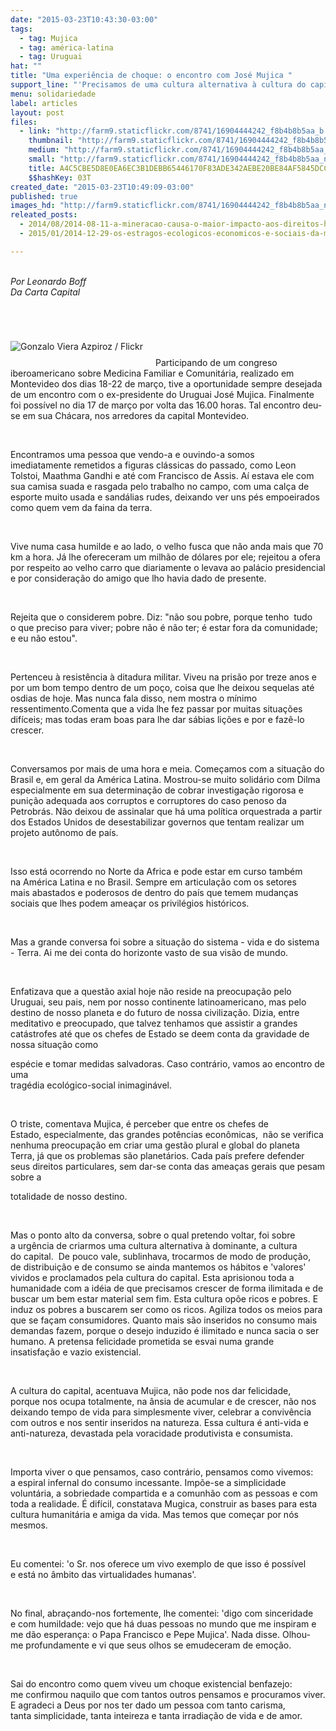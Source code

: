 ```yaml
---
date: "2015-03-23T10:43:30-03:00"
tags:
  - tag: Mujica
  - tag: américa-latina
  - tag: Uruguai
hat: ""
title: "Uma experiência de choque: o encontro com José Mujica "
support_line: "'Precisamos de uma cultura alternativa à cultura do capital. Ela não pode nos dar felicidade, pois, na ânsia de acumular, não nos sobra tempo para viver.'"
menu: solidariedade
label: articles
layout: post
files:
  - link: "http://farm9.staticflickr.com/8741/16904444242_f8b4b8b5aa_b.jpg"
    thumbnail: "http://farm9.staticflickr.com/8741/16904444242_f8b4b8b5aa_t.jpg"
    medium: "http://farm9.staticflickr.com/8741/16904444242_f8b4b8b5aa_z.jpg"
    small: "http://farm9.staticflickr.com/8741/16904444242_f8b4b8b5aa_n.jpg"
    title: A4C5CBE5D8E0EA6EC3B1DEBB65446170F83ADE342AEBE20BE84AF5845DCC4DCB.png
    $$hashKey: 03T
created_date: "2015-03-23T10:49:09-03:00"
published: true
images_hd: "http://farm9.staticflickr.com/8741/16904444242_f8b4b8b5aa_n.jpg"
releated_posts:
  - 2014/08/2014-08-11-a-mineracao-causa-o-maior-impacto-aos-direitos-humanos-afirma-militante-mexicano.md
  - 2015/01/2014-12-29-os-estragos-ecologicos-economicos-e-sociais-da-mineracao-na-america-latina.md

---
```

<div class="tamanho_2" style="float: left; width: 668px;">&nbsp;</div>

<div class="tamanho_2" style="float: left; width: 668px;"><em>Por Leonardo Boff </em></div>

<div class="tamanho_2" style="float: left; width: 668px;"><em>Da Carta Capital</em></div>

<div class="tamanho_2" style="float: left; width: 668px;">&nbsp;</div>

<div class="tamanho_2" style="float: left; width: 668px;">&nbsp;</div>

<div>&nbsp;</div>

<p><img alt="Gonzalo Viera Azpiroz / Flickr" src="http://cartamaior.com.br/arquivosCartaMaior/FOTO/153/A4C5CBE5D8E0EA6EC3B1DEBB65446170F83ADE342AEBE20BE84AF5845DCC4DCB.png" style="clear:left; margin:5px 20px 10px 0px; max-width:668px; float:left" title="Gonzalo Viera Azpiroz / Flickr" /></p>

<p class="texto_detalhe" id="texto_detalhe">&nbsp;</p>

<p class="texto_detalhe">Participando de um congreso iberoamericano sobre Medicina Familiar e&nbsp;Comunit&aacute;ria, realizado em Montevideo dos dias 18-22 de mar&ccedil;o, tive a&nbsp;oportunidade sempre desejada de um encontro com o ex-presidente do Uruguai&nbsp;Jos&eacute; Mujica. Finalmente foi poss&iacute;vel no dia 17 de mar&ccedil;o por volta das 16.00&nbsp;horas. Tal encontro deu-se em sua Ch&aacute;cara, nos arredores da capital&nbsp;Montevideo.</p>

<p class="texto_detalhe">&nbsp;</p>

<p class="texto_detalhe">Encontramos uma pessoa que vendo-a e ouvindo-a somos imediatamente&nbsp;remetidos a figuras cl&aacute;ssicas do passado, como Leon Tolstoi, Maathma Gandhi&nbsp;e at&eacute; com Francisco de Assis. A&iacute; estava ele com sua camisa suada e rasgada&nbsp;pelo trabalho no campo, com uma cal&ccedil;a de esporte muito usada e sand&aacute;lias&nbsp;rudes, deixando ver uns p&eacute;s empoeirados como quem vem da faina da terra.</p>

<p class="texto_detalhe">&nbsp;</p>

<p class="texto_detalhe">Vive numa casa humilde e ao lado, o velho fusca que n&atilde;o anda mais que 70 km&nbsp;a hora. J&aacute; lhe ofereceram um milh&atilde;o de d&oacute;lares por ele; rejeitou a ofera por&nbsp;respeito ao velho carro que diariamente o levava ao pal&aacute;cio presidencial e&nbsp;por considera&ccedil;&atilde;o do amigo que lho havia dado de presente.</p>

<p class="texto_detalhe">&nbsp;</p>

<p class="texto_detalhe">Rejeita que o considerem pobre. Diz: &quot;n&atilde;o sou pobre, porque tenho&nbsp; tudo o&nbsp;que preciso para viver; pobre n&atilde;o &eacute; n&atilde;o ter; &eacute; estar fora da comunidade; e&nbsp;eu n&atilde;o estou&quot;.</p>

<p class="texto_detalhe">&nbsp;</p>

<p class="texto_detalhe">Pertenceu &agrave; resist&ecirc;ncia &agrave; ditadura militar. Viveu na pris&atilde;o por treze anos e por um bom tempo dentro de um po&ccedil;o, coisa que lhe deixou sequelas at&eacute; osdias de hoje. Mas nunca fala disso, nem mostra o m&iacute;nimo ressentimento.Comenta que a vida lhe fez passar por muitas situa&ccedil;&otilde;es dif&iacute;ceis; mas todas eram boas para lhe dar s&aacute;bias li&ccedil;&otilde;es e por e faz&ecirc;-lo crescer.</p>

<p class="texto_detalhe">&nbsp;</p>

<p class="texto_detalhe">Conversamos por mais de uma hora e meia. Come&ccedil;amos com a situa&ccedil;&atilde;o do Brasil e, em geral da Am&eacute;rica Latina. Mostrou-se muito solid&aacute;rio com Dilma especialmente em sua determina&ccedil;&atilde;o de cobrar investiga&ccedil;&atilde;o rigorosa e puni&ccedil;&atilde;o adequada aos corruptos e corruptores do caso penoso da Petrobr&aacute;s. N&atilde;o deixou de assinalar que h&aacute; uma pol&iacute;tica orquestrada a partir dos Estados Unidos de desestabilizar governos que tentam realizar um projeto aut&ocirc;nomo de pa&iacute;s.</p>

<p class="texto_detalhe">&nbsp;</p>

<p class="texto_detalhe">Isso est&aacute; ocorrendo no Norte da Africa e pode estar em curso tamb&eacute;m na&nbsp;Am&eacute;rica Latina e no Brasil. Sempre em articula&ccedil;&atilde;o com os setores mais&nbsp;abastados e poderosos de dentro do pa&iacute;s que temem mudan&ccedil;as sociais que lhes&nbsp;podem amea&ccedil;ar os privil&eacute;gios hist&oacute;ricos.</p>

<p class="texto_detalhe">&nbsp;</p>

<p class="texto_detalhe">Mas a grande conversa foi sobre a situa&ccedil;&atilde;o do sistema - vida e do&nbsp;sistema - Terra. Ai me dei conta do horizonte vasto de sua vis&atilde;o de mundo.</p>

<p class="texto_detalhe">&nbsp;</p>

<p class="texto_detalhe">Enfatizava que a quest&atilde;o axial hoje n&atilde;o reside na preocupa&ccedil;&atilde;o pelo Uruguai,&nbsp;seu pais, nem por nosso continente latinoamericano, mas pelo destino de&nbsp;nosso planeta e do futuro de nossa civiliza&ccedil;&atilde;o. Dizia, entre meditativo e&nbsp;preocupado, que talvez tenhamos que assistir a grandes cat&aacute;strofes at&eacute; que&nbsp;os chefes de Estado se deem conta da gravidade de nossa situa&ccedil;&atilde;o como</p>

<p class="texto_detalhe">esp&eacute;cie e tomar medidas salvadoras. Caso contr&aacute;rio, vamos ao encontro de uma<br />
trag&eacute;dia ecol&oacute;gico-social inimagin&aacute;vel.</p>

<p class="texto_detalhe">&nbsp;</p>

<p class="texto_detalhe">O triste, comentava Mujica, &eacute; perceber que entre os chefes de Estado,&nbsp;especialmente, das grandes pot&ecirc;ncias econ&ocirc;micas,&nbsp; n&atilde;o se verifica nenhuma&nbsp;preocupa&ccedil;&atilde;o em criar uma gest&atilde;o plural e global do planeta Terra, j&aacute; que os&nbsp;problemas s&atilde;o planet&aacute;rios. Cada pa&iacute;s prefere defender seus direitos&nbsp;particulares, sem dar-se conta das amea&ccedil;as gerais que pesam sobre a</p>

<p class="texto_detalhe">totalidade de nosso destino.</p>

<p class="texto_detalhe">&nbsp;</p>

<p class="texto_detalhe">Mas o ponto alto da conversa, sobre o qual pretendo voltar, foi sobre a&nbsp;urg&ecirc;ncia de criarmos uma cultura alternativa &agrave; dominante, a cultura do&nbsp;capital.&nbsp; De pouco vale, sublinhava, trocarmos de modo de produ&ccedil;&atilde;o, de&nbsp;distribui&ccedil;&atilde;o e de consumo se ainda mantemos os h&aacute;bitos e &#39;valores&#39; vividos e&nbsp;proclamados pela cultura do capital. Esta aprisionou toda a humanidade com a&nbsp;id&eacute;ia de que precisamos crescer de forma ilimitada e de buscar um bem estar&nbsp;material sem fim. Esta cultura op&otilde;e ricos e pobres. E induz os pobres a&nbsp;buscarem ser como os ricos. Agiliza todos os meios para que se fa&ccedil;am&nbsp;consumidores. Quanto mais s&atilde;o inseridos no consumo mais demandas fazem,&nbsp;porque o desejo induzido &eacute; ilimitado e nunca sacia o ser humano. A pretensa&nbsp;felicidade prometida se esvai numa grande insatisfa&ccedil;&atilde;o e vazio existencial.</p>

<p class="texto_detalhe">&nbsp;</p>

<p class="texto_detalhe">A cultura do capital, acentuava Mujica, n&atilde;o pode nos dar felicidade, porque&nbsp;nos ocupa totalmente, na &acirc;nsia de acumular e de crescer, n&atilde;o nos deixando&nbsp;tempo de vida para simplesmente viver, celebrar a conviv&ecirc;ncia com outros e&nbsp;nos sentir inseridos na natureza. Essa cultura &eacute; anti-vida e anti-natureza,&nbsp;devastada pela voracidade produtivista e consumista.</p>

<p class="texto_detalhe">&nbsp;</p>

<p class="texto_detalhe">Importa viver o que pensamos, caso contr&aacute;rio, pensamos como vivemos: a&nbsp;espiral infernal do consumo incessante. Imp&otilde;e-se a simplicidade volunt&aacute;ria,&nbsp;a sobriedade compartida e a comunh&atilde;o com as pessoas e com toda a realidade.&nbsp;&Eacute; dif&iacute;cil, constatava Mugica, construir as bases para esta cultura&nbsp;humanit&aacute;ria e amiga da vida. Mas temos que come&ccedil;ar por n&oacute;s mesmos.</p>

<p class="texto_detalhe">&nbsp;</p>

<p class="texto_detalhe">Eu comentei: &#39;o Sr. nos oferece um vivo exemplo de que isso &eacute; poss&iacute;vel e&nbsp;est&aacute; no &acirc;mbito das virtualidades humanas&#39;.</p>

<p class="texto_detalhe">&nbsp;</p>

<p class="texto_detalhe">No final, abra&ccedil;ando-nos fortemente, lhe comentei: &#39;digo com sinceridade e&nbsp;com humildade: vejo que h&aacute; duas pessoas no mundo que me inspiram e me d&atilde;o&nbsp;esperan&ccedil;a: o Papa Francisco e Pepe Mujica&#39;. Nada disse. Olhou-me&nbsp;profundamente e vi que seus olhos se emudeceram de emo&ccedil;&atilde;o.</p>

<p class="texto_detalhe">&nbsp;</p>

<p class="texto_detalhe">Sai do encontro como quem viveu um choque existencial benfazejo: me&nbsp;confirmou naquilo que com tantos outros pensamos e procuramos viver. E&nbsp;agradeci a Deus por nos ter dado um pessoa com tanto carisma, tanta&nbsp;simplicidade, tanta inteireza e tanta irradia&ccedil;&atilde;o de vida e de amor.</p>

<p class="texto_detalhe">&nbsp;</p>

<p class="texto_detalhe">&nbsp;</p>

<p>&nbsp;</p>
